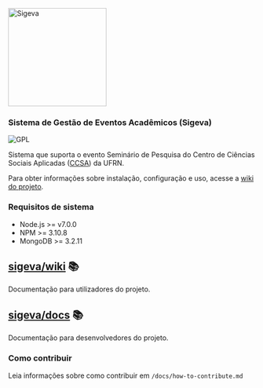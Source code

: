 <img src="https://i.imgur.com/S5JRd5g.png" width="200" alt="Sigeva"/>

### Sistema de Gestão de Eventos Acadêmicos (Sigeva)
![GPL](https://img.shields.io/badge/license-GPL-blue.svg)

Sistema que suporta o evento Seminário de Pesquisa do Centro de Ciências Sociais Aplicadas
([CCSA](https://ccsa.ufrn.br)) da UFRN.

Para obter informações sobre instalação, configuração e uso, acesse a [wiki do projeto](https://github.com/ccsa-ufrn/seminario/wiki).

### Requisitos de sistema
- Node.js >= v7.0.0
- NPM >= 3.10.8
- MongoDB >= 3.2.11

## [sigeva/wiki](https://github.com/ccsa-ufrn/seminario/wiki) :books:
Documentação para utilizadores do projeto.

## [sigeva/docs](https://github.com/ccsa-ufrn/seminario/tree/master/docs) :books:
Documentação para desenvolvedores do projeto.

### Como contribuir
Leia informações sobre como contribuir em `/docs/how-to-contribute.md`
